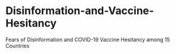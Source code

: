 # Disinformation-and-Vaccine-Hesitancy
Fears of Disinformation and COVID-19 Vaccine Hesitancy among 15 Countries

